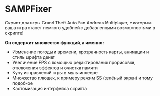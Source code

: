# SAMPFixer
Скрипт для игры Grand Theft Auto San Andreas Multiplayer, с которым ваша игра станет немного удобней с добавленными возможностями в скрипте!

**Он содержит множество функций, а именно:**
- Изменение погоды и времени, прозрачность карты, анимации и стиль шрифта денег 
- Увеличение FPS с помощью редактирования прорисовки, отключения эффектов и очистки памяти
- Кучу исправлений игры в мультиплеере
- Множество плюшек, к примеру режим SS (зелёный экран) и тому подобное
- Кастомизация интерфейса скрипта
